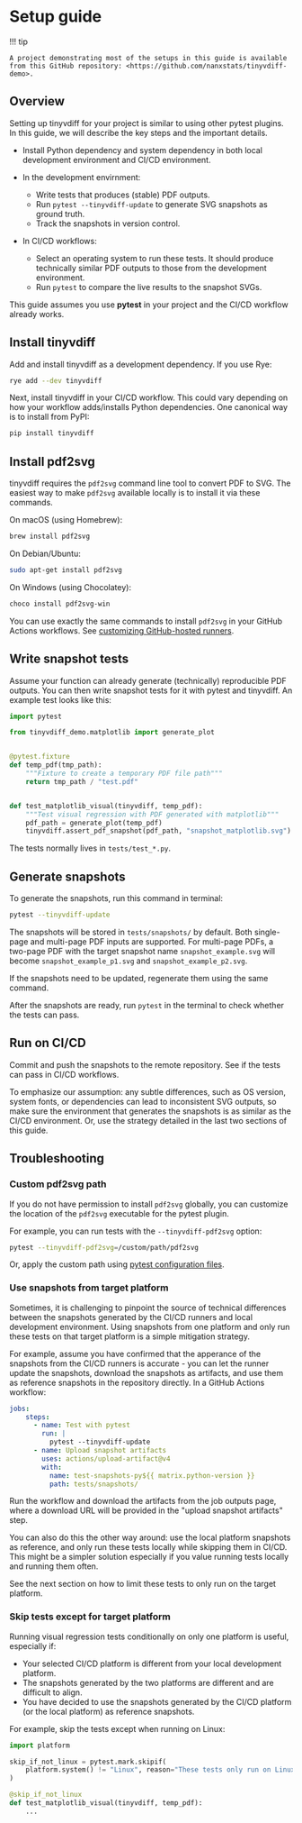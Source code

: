 # Setup guide

!!! tip

    A project demonstrating most of the setups in this guide is available
    from this GitHub repository: <https://github.com/nanxstats/tinyvdiff-demo>.

## Overview

Setting up tinyvdiff for your project is similar to using other
pytest plugins. In this guide, we will describe the key steps and
the important details.

- Install Python dependency and system dependency in both
  local development environment and CI/CD environment.

- In the development envirnment:

    - Write tests that produces (stable) PDF outputs.
    - Run `pytest --tinyvdiff-update` to generate SVG snapshots as ground truth.
    - Track the snapshots in version control.

- In CI/CD workflows:

    - Select an operating system to run these tests. It should produce
      technically similar PDF outputs to those from the development environment.
    - Run `pytest` to compare the live results to the snapshot SVGs.

This guide assumes you use **pytest** in your project and the CI/CD workflow
already works.

## Install tinyvdiff

Add and install tinyvdiff as a development dependency. If you use Rye:

```bash
rye add --dev tinyvdiff
```

Next, install tinyvdiff in your CI/CD workflow. This could vary depending on
how your workflow adds/installs Python dependencies. One canonical way
is to install from PyPI:

```bash
pip install tinyvdiff
```

## Install pdf2svg

tinyvdiff requires the `pdf2svg` command line tool to convert PDF to SVG.
The easiest way to make `pdf2svg` available locally is to install it via
these commands.

On macOS (using Homebrew):

```bash
brew install pdf2svg
```

On Debian/Ubuntu:

```bash
sudo apt-get install pdf2svg
```

On Windows (using Chocolatey):

```bash
choco install pdf2svg-win
```

You can use exactly the same commands to install `pdf2svg` in your
GitHub Actions workflows. See [customizing GitHub-hosted
runners](https://docs.github.com/en/actions/using-github-hosted-runners/using-github-hosted-runners/customizing-github-hosted-runners).

## Write snapshot tests

Assume your function can already generate (technically) reproducible PDF
outputs. You can then write snapshot tests for it with pytest and tinyvdiff.
An example test looks like this:

```python
import pytest

from tinyvdiff_demo.matplotlib import generate_plot


@pytest.fixture
def temp_pdf(tmp_path):
    """Fixture to create a temporary PDF file path"""
    return tmp_path / "test.pdf"


def test_matplotlib_visual(tinyvdiff, temp_pdf):
    """Test visual regression with PDF generated with matplotlib"""
    pdf_path = generate_plot(temp_pdf)
    tinyvdiff.assert_pdf_snapshot(pdf_path, "snapshot_matplotlib.svg")
```

The tests normally lives in `tests/test_*.py`.

## Generate snapshots

To generate the snapshots, run this command in terminal:

```bash
pytest --tinyvdiff-update
```

The snapshots will be stored in `tests/snapshots/` by default.
Both single-page and multi-page PDF inputs are supported.
For multi-page PDFs, a two-page PDF with the target snapshot name
`snapshot_example.svg` will become `snapshot_example_p1.svg` and
`snapshot_example_p2.svg`.

If the snapshots need to be updated, regenerate them using the same command.

After the snapshots are ready, run `pytest` in the terminal to check whether
the tests can pass.

## Run on CI/CD

Commit and push the snapshots to the remote repository.
See if the tests can pass in CI/CD workflows.

To emphasize our assumption: any subtle differences, such as OS version,
system fonts, or dependencies can lead to inconsistent SVG outputs,
so make sure the environment that generates the snapshots is as similar
as the CI/CD environment. Or, use the strategy detailed in the last
two sections of this guide.

## Troubleshooting

### Custom pdf2svg path

If you do not have permission to install `pdf2svg` globally, you can customize
the location of the `pdf2svg` executable for the pytest plugin.

For example, you can run tests with the `--tinyvdiff-pdf2svg` option:

```bash
pytest --tinyvdiff-pdf2svg=/custom/path/pdf2svg
```

Or, apply the custom path using [pytest configuration
files](https://docs.pytest.org/en/stable/reference/customize.html).

### Use snapshots from target platform

Sometimes, it is challenging to pinpoint the source of technical differences
between the snapshots generated by the CI/CD runners and local development
environment. Using snapshots from one platform and only run these tests on
that target platform is a simple mitigation strategy.

For example, assume you have confirmed that the apperance of the snapshots
from the CI/CD runners is accurate - you can let the runner update the snapshots,
download the snapshots as artifacts, and use them as reference snapshots
in the repository directly. In a GitHub Actions workflow:

```yaml
jobs:
    steps:
      - name: Test with pytest
        run: |
          pytest --tinyvdiff-update
      - name: Upload snapshot artifacts
        uses: actions/upload-artifact@v4
        with:
          name: test-snapshots-py${{ matrix.python-version }}
          path: tests/snapshots/
```

Run the workflow and download the artifacts from the job outputs page,
where a download URL will be provided in the "upload snapshot artifacts" step.

You can also do this the other way around: use the local platform
snapshots as reference, and only run these tests locally while skipping
them in CI/CD. This might be a simpler solution especially if you value
running tests locally and running them often.

See the next section on how to limit these tests to only run on the
target platform.

### Skip tests except for target platform

Running visual regression tests conditionally on only one platform is useful,
especially if:

- Your selected CI/CD platform is different from your local development platform.
- The snapshots generated by the two platforms are different and
  are difficult to align.
- You have decided to use the snapshots generated by the CI/CD platform
  (or the local platform) as reference snapshots.

For example, skip the tests except when running on Linux:

```python
import platform

skip_if_not_linux = pytest.mark.skipif(
    platform.system() != "Linux", reason="These tests only run on Linux"
)

@skip_if_not_linux
def test_matplotlib_visual(tinyvdiff, temp_pdf):
    ...
```
